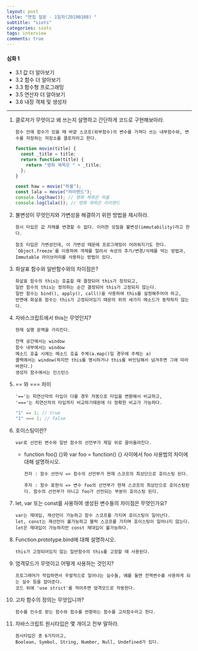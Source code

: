 ```yaml
---
layout: post
title: "면접 질문 - 1일차(20190108) "
subtitle: "siots"
categories: siots
tags: interview
comments: true
---
```


#### 심화 1

- 3.1 값 더 알아보기
- 3.2 함수 더 알아보기
- 3.3 함수형 프로그래밍
- 3.5 연산자 더 알아보기
- 3.6 내장 객체 및 생성자

---

1. 클로저가 무엇이고 왜 쓰는지 설명하고 간단하게 코드로 구현해보아라.

   ```
   함수 안에 함수가 있을 때 바깥 스코프(외부함수)의 변수를 가져다 쓰는 내부함수와, 변수를 저장하는 저장소를 클로저라고 한다.
   ```

   ```js
   function movie(title) {
     const _title = title;
     return function(title) {
       return "영화 제목은 " + _title;
     };
   }

   const haw = movie("하울");
   const lala = movie("라라랜드");
   console.log(haw()); // 영화 제목은 하울
   console.log(lala()); // 영화 제목은 라라랜드
   ```

2. 불변성이 무엇인지와 가변성을 해결하기 위한 방법을 제시하라.

   ```
   원시 타입은 값 자체를 변경할 수 없다. 이러한 성질을 불변성(immutability)라고 한다.

   참조 타입은 가변성인데, 이 가변성 때문에 프로그래밍이 어려워지기도 한다. `Object.freeze`를 이용하여 객체를 얼려서 속성의 추가/변경/삭제를 막는 방법과,
   Immutable 라이브러리를 사용하는 방법이 있다.
   ```

3. 화살표 함수와 일반함수와의 차이점은?

   ```
   화살표 함수의 this는 호출할 때 결정되어 this가 정의되고,
   일반 함수의 this는 정의하는 순간 결정되어 this가 고정되지 않는다.
   일반 함수는 bind(), apply(), call()을 사용하여 this를 설정해주어야 하고,
   반면에 화살표 함수는 this가 고정되어있기 때문의 위의 세가지 메소드가 동작하지 않는다.
   ```

4. 자바스크립트에서 this는 무엇인지?

   ```
   현재 실행 문맥을 가리킨다.

   전역 공간에서는 window
   함수 내부에서는 window
   메소드 호출 시에는 메소드 호출 주체(a.map()일 경우에 주체는 a)
   콜백에서는 window(하지만 this를 명시하거나 this를 바인딩해서 넘겨주면 그에 따라 바뀐다.)
   생성자 함수에서는 인스턴스
   ```

5. == 와 === 차이

   ```
   '=='는 피연산자의 타입이 다를 경우 자동으로 타입을 변환해서 비교하고,
   '==='는 피연산자의 타입까지 비교하기때문에 더 정확한 비교가 가능하다.
   ```

   ```js
   "1" == 1; // true
   "1" === 1; // false
   ```

6. 호이스팅이란?

   ```
   var로 선언된 변수와 일반 함수의 선언부가 제일 위로 끌어올려진다.

   ```

   - function foo() {}와 var foo = function() {} 사이에서 foo 사용법의 차이에 대해 설명하시오.

     ```
     전자 : 함수 선언식 => 함수의 선언부가 현재 스코프의 최상단으로 호이스팅 된다.

     후자 : 함수 표현식 => 변수 foo의 선언부가 현재 스코프의 최상단으로 호이스팅된다. 함수의 선언부가 아니고 foo가 선언되는 부분이 호이스팅 된다.
     ```

7. let, var 또는 const를 사용하여 생성된 변수들의 차이점은 무엇인가요?

   ```
   var는 재대입, 재선언이 가능하고 함수 스코프를 가지며 호이스팅이 일어난다.
   let, const는 재선언이 불가능하고 블럭 스코프를 가지며 호이스팅이 일어나지 않는다.
   let은 재대입이 가능하지만 const 재대입이 불가능하다.
   ```

8. Function.prototype.bind에 대해 설명하시오.

   ```
   this가 고정되어있지 않는 일반함수의 this를 고정할 때 사용된다.
   ```

9. 엄격모드가 무엇이고 어떻게 사용하는 것인지?

   ```
   프로그래머가 작업하면서 우발적으로 일어나는 실수들, 예를 들면 전역변수를 사용하게 되는 실수 등을 잡아준다.
   코드 위에 'use strict'를 적어주면 엄격모드로 작동한다.
   ```

10. 고차 함수의 정의는 무엇입니까?

    ```
    함수를 인수로 받는 함수와 함수를 반환하는 함수를 고차함수라고 한다.
    ```

11. 자바스크립트 원시타입은 몇 개이고 전부 말하라.

    ```
    원시타입은 총 6가지이고,
    Boolean, Symbol, String, Number, Null, Undefined가 있다.
    ```
